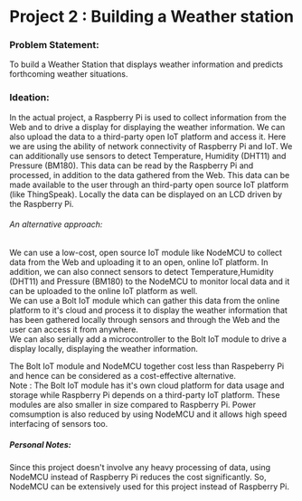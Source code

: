 # Project 2 : Building a Weather station 
### Problem Statement:
To build a Weather Station that displays weather information and predicts forthcoming weather situations.     
### Ideation:
In the actual project, a Raspberry Pi is used to collect information from the Web and to drive a display for displaying the weather information. We can also upload the data to a third-party open IoT platform and access it. Here we are using the ability of network connectivity of Raspberry Pi and IoT. We can additionally use sensors to detect Temperature, Humidity (DHT11) and Pressure (BM180). This data can be read by the Raspberry Pi and processed, in addition to the data gathered from the Web. This data can be made available to the user through an third-party open source IoT platform (like ThingSpeak). Locally the data can be displayed on an LCD driven by the Raspberry Pi.
###### An alternative approach: 
We can use a low-cost, open source IoT module like NodeMCU to collect data from the Web and uploading it to an open, online IoT platform. In addition, we can also connect sensors to detect Temperature,Humidity (DHT11) and Pressure (BM180) to the NodeMCU to monitor local data and it can be uploaded to the online IoT platform as well.      
We can use a Bolt IoT module which can gather this data from the online platform to it's cloud and process it to display the weather information that has been gathered locally through sensors and through the Web and the user can access it from anywhere.    
We can also serially add a microcontroller to the Bolt IoT module to drive a display locally, displaying the weather information.    

The Bolt IoT module and NodeMCU together cost less than Raspeberry Pi and hence can be considered as a cost-effective alternative.   
Note : The Bolt IoT module has it's own cloud platform for data usage and storage while Raspberry Pi depends on a third-party IoT platform.
These modules are also smaller in size compared to Raspberry Pi. Power comsumption is also reduced by using NodeMCU and it allows high speed interfacing of sensors too.   
##### Personal Notes:
Since this project doesn't involve any heavy processing of data, using NodeMCU instead of Raspberry Pi reduces the cost significantly. So, NodeMCU can be extensively used for this project instead of Raspberry Pi.  



                              
